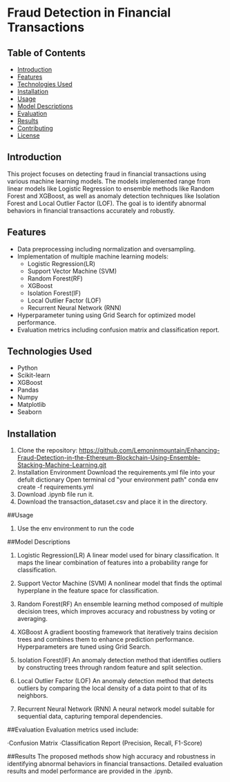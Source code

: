 # Fraud Detection in Financial Transactions

## Table of Contents
- [Introduction](#introduction)
- [Features](#features)
- [Technologies Used](#technologies-used)
- [Installation](#installation)
- [Usage](#usage)
- [Model Descriptions](#model-descriptions)
- [Evaluation](#evaluation)
- [Results](#results)
- [Contributing](#contributing)
- [License](#license)

## Introduction
This project focuses on detecting fraud in financial transactions using various machine learning models. The models implemented range from linear models like Logistic Regression to ensemble methods like Random Forest and XGBoost, as well as anomaly detection techniques like Isolation Forest and Local Outlier Factor (LOF). The goal is to identify abnormal behaviors in financial transactions accurately and robustly.

## Features
- Data preprocessing including normalization and oversampling.
- Implementation of multiple machine learning models:
  - Logistic Regression(LR)
  - Support Vector Machine (SVM)
  - Random Forest(RF)
  - XGBoost
  - Isolation Forest(IF)
  - Local Outlier Factor (LOF)
  - Recurrent Neural Network (RNN)
- Hyperparameter tuning using Grid Search for optimized model performance.
- Evaluation metrics including confusion matrix and classification report.

## Technologies Used
- Python
- Scikit-learn
- XGBoost
- Pandas
- Numpy
- Matplotlib
- Seaborn

## Installation
  1. Clone the repository:
     https://github.com/Lemoninmountain/Enhancing-Fraud-Detection-in-the-Ethereum-Blockchain-Using-Ensemble-Stacking-Machine-Learning.git
  2. Installation Environment
     Download the requirements.yml file into your defult dictionary
     Open terminal
     cd "your environment path"
     conda env create -f requirements.yml
  3. Download .ipynb file run it.
  4. Download the transaction_dataset.csv and place it in the directory.

##Usage
  1. Use the env environment to run the code

##Model Descriptions
  1. Logistic Regression(LR)
  A linear model used for binary classification. It maps the linear combination of features into a probability range for classification.
  
  2. Support Vector Machine (SVM)
  A nonlinear model that finds the optimal hyperplane in the feature space for classification.
  
  3. Random Forest(RF)
  An ensemble learning method composed of multiple decision trees, which improves accuracy and robustness by voting or averaging.
  
  4. XGBoost
  A gradient boosting framework that iteratively trains decision trees and combines them to enhance prediction performance. Hyperparameters are tuned using Grid Search.
  
  5. Isolation Forest(IF)
  An anomaly detection method that identifies outliers by constructing trees through random feature and split selection.
  
  6. Local Outlier Factor (LOF)
  An anomaly detection method that detects outliers by comparing the local density of a data point to that of its neighbors.
  
  7. Recurrent Neural Network (RNN)
  A neural network model suitable for sequential data, capturing temporal dependencies.

##Evaluation
Evaluation metrics used include:

  ·Confusion Matrix
  ·Classification Report (Precision, Recall, F1-Score)

##Results
The proposed methods show high accuracy and robustness in identifying abnormal behaviors in financial transactions. Detailed evaluation results and model performance are provided in the .ipynb.
